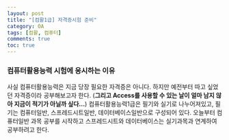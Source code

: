 ```yaml
---
layout: post
title: "[컴활1급] 자격증시험 준비"
category: OA
tags: [컴활, 컴퓨터]
comments: true
toc: true
---
```

### 컴퓨터활용능력 시험에 응시하는 이유

사실 컴퓨터활용능력은 지금 당장 필요한 자격증은 아니다. 하지만 예전부터 따고 싶었던 자격증이라 공부해보고자 한다. (__그리고 Access를 사용할 수 있는 날이 얼마 남지 않아 지금이 적기가 아닐까 싶다...__)
컴퓨터활용능력1급은 필기와 실기로 나누어져있고, 필기는 컴퓨터일반, 스프레드시트일반, 데이터베이스일반으로 구성되어 있다.
오늘부터 컴퓨터일반 과목 공부를 시작하고 스프레드시트와 데이터베이스는 실기과목과 연계하여 공부하려고 한다.

